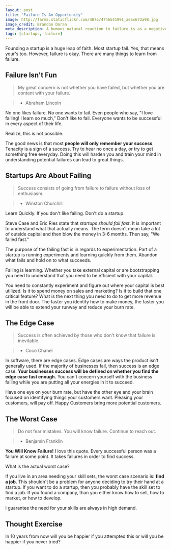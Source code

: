 ```yaml
---
layout: post
title: "Failure Is An Opportunity"
image: http://farm5.staticflickr.com/4076/4746541991_ae5c672a98.jpg
image_credit: Brandon Doran
meta_description: A humans natural reaction to failure is as a negative. But, successful people use failure as a learning tool.
tags: [startups, failure]
---
```


Founding a startup is a huge leap of faith. Most startup fail. Yes, that means your's too. However, failure is okay. There are many things to learn from failure.

## Failure Isn't Fun
> My great concern is not whether you have failed, but whether you are content with your failure.

> - Abraham Lincoln

No one likes failure. No one wants to fail. Even people who say, "I love failing! I learn so much," Don't like to fail. Everyone wants to be successful in every aspect of their life.

Realize, this is not possible. 

The good news is that most __people will only remember your success__. Tenacity is a sign of a success. Try to hear no once a day, or try to get something free everyday. Doing this will harden you and train your mind in understanding potential failures can lead to great things.

## Startups Are About Failing

> Success consists of going from failure to failure without loss of enthusiasm.

> - Winston Churchill

Learn Quickly. If you don't like failing. Don't do a startup.

Steve Case and Eric Ries state that _startups should fail fast_. It is important to understand what that actually means. The term doesn't mean take a lot of outside capital and then blow the money in 3-6 months. Then say, "We failed fast."

The purpose of the failing fast is in regards to experimentation. Part of a startup is running experiments and learning quickly from them. Abandon what fails and hold on to what succeeds.

Failing is learning. Whether you take external capital or are bootstrapping you need to understand that you need to be efficient with your capital.

You need to constantly experiment and figure out where your capital is best utilized. Is it to spend money on sales and marketing? Is it to build that one critical feature? What is the next thing you need to do to get more revenue in the front door. The faster you identify how to make money, the faster you will be able to extend your runway and reduce your burn rate.


## The Edge Case
> Success is often achieved by those who don't know that failure is inevitable.

> - Coco Chanel

In software, there are edge cases. Edge cases are ways the product isn't generally used. If the majority of businesses fail, then success is an edge case. __Your businesses success will be defined on whether you find the edge case fast enough.__ You can't concern yourself with the business failing while you are putting all your energies in it to succeed.

Have one eye on your burn rate, but have the other eye and your brain focused on identifying things your customers want. Pleasing your customers, will pay off. Happy Customers bring more potential customers.


## The Worst Case

> Do not fear mistakes. You will know failure. Continue to reach out.

> - Benjamin Franklin

**You Will Know Failure!** I love this quote. Every successful person was a failure at some point. It takes failures in order to find success.

What is the actual worst case? 

If you live in an area needing your skill sets, the worst case scenario is: __find a job__. This shouldn't be a problem for anyone deciding to try their hand at a startup. If you want to do a startup, then you probably have the skill set to find a job. If you found a company, than you either know how to sell, how to market, or how to develop.

I guarantee the need for your skills are always in high demand.

## Thought Exercise
In 10 years from now will you be happier if you attempted this or will you be happier if you never tried? 